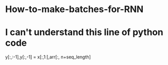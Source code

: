 # How-to-make-batches-for-RNN
# I can't understand this line of python code
y[:,:-1],y[:,-1] = x[:,1:],arr[:, n+seq_length]
